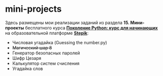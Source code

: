 # mini-projects

Здесь размещены мои реализации заданий из раздела **15. Мини-проекты** бесплатного курса [**Поколение Python: курс для начинающих**][1] на образовательной платформе [**Stepik**][2]:
* Числовая угадайка (Guessing the number.py)
* ~~Магический шар 8~~
* Генератор безопасных паролей
* Шифр Цезаря
* Калькулятор систем счисления
* Угадайка слов


[1]: https://stepik.org/course/58852/info
[2]: https://stepik.org
